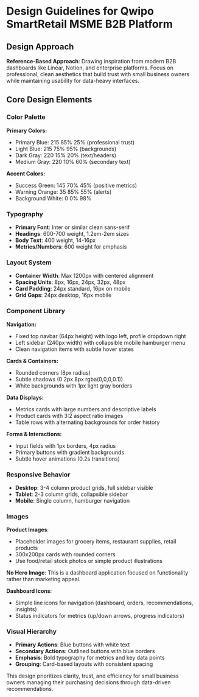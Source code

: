 # Design Guidelines for Qwipo SmartRetail MSME B2B Platform

## Design Approach
**Reference-Based Approach**: Drawing inspiration from modern B2B dashboards like Linear, Notion, and enterprise platforms. Focus on professional, clean aesthetics that build trust with small business owners while maintaining usability for data-heavy interfaces.

## Core Design Elements

### Color Palette
**Primary Colors:**
- Primary Blue: 215 85% 25% (professional trust)
- Light Blue: 215 75% 95% (backgrounds)
- Dark Gray: 220 15% 20% (text/headers)
- Medium Gray: 220 10% 60% (secondary text)

**Accent Colors:**
- Success Green: 145 70% 45% (positive metrics)
- Warning Orange: 35 85% 55% (alerts)
- Background White: 0 0% 98%

### Typography
- **Primary Font**: Inter or similar clean sans-serif
- **Headings**: 600-700 weight, 1.2em-2em sizes
- **Body Text**: 400 weight, 14-16px
- **Metrics/Numbers**: 600 weight for emphasis

### Layout System
- **Container Width**: Max 1200px with centered alignment
- **Spacing Units**: 8px, 16px, 24px, 32px, 48px
- **Card Padding**: 24px standard, 16px on mobile
- **Grid Gaps**: 24px desktop, 16px mobile

### Component Library

**Navigation:**
- Fixed top navbar (64px height) with logo left, profile dropdown right
- Left sidebar (240px width) with collapsible mobile hamburger menu
- Clean navigation items with subtle hover states

**Cards & Containers:**
- Rounded corners (8px radius)
- Subtle shadows (0 2px 8px rgba(0,0,0,0.1))
- White backgrounds with 1px light gray borders

**Data Displays:**
- Metrics cards with large numbers and descriptive labels
- Product cards with 3:2 aspect ratio images
- Table rows with alternating backgrounds for order history

**Forms & Interactions:**
- Input fields with 1px borders, 4px radius
- Primary buttons with gradient backgrounds
- Subtle hover animations (0.2s transitions)

### Responsive Behavior
- **Desktop**: 3-4 column product grids, full sidebar visible
- **Tablet**: 2-3 column grids, collapsible sidebar
- **Mobile**: Single column, hamburger navigation

### Images
**Product Images**: 
- Placeholder images for grocery items, restaurant supplies, retail products
- 300x200px cards with rounded corners
- Use food/retail stock photos or simple product illustrations

**No Hero Image**: This is a dashboard application focused on functionality rather than marketing appeal.

**Dashboard Icons**:
- Simple line icons for navigation (dashboard, orders, recommendations, insights)
- Status indicators for metrics (up/down arrows, progress indicators)

### Visual Hierarchy
- **Primary Actions**: Blue buttons with white text
- **Secondary Actions**: Outlined buttons with blue borders
- **Emphasis**: Bold typography for metrics and key data points
- **Grouping**: Card-based layouts with consistent spacing

This design prioritizes clarity, trust, and efficiency for small business owners managing their purchasing decisions through data-driven recommendations.
